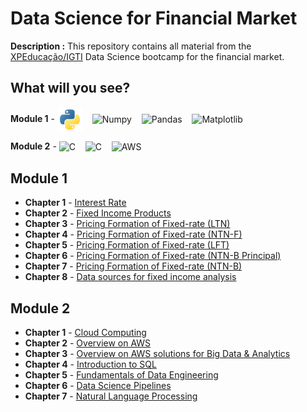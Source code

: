 # Data Science for Financial Market

**Description :**  This repository contains all material from the [XPEducação/IGTI](https://www.xpeducacao.com.br/?gclid=Cj0KCQiA1NebBhDDARIsAANiDD1WIaTpmiyHNkONFi-iRuI0cMiUDIY3wIhTCGMmv3BO3wukg9tOcdEaAhagEALw_wcB) Data Science bootcamp for the financial market. 

<!-- <img src="./logo_dsfm.svg" alt="drawing" width="300" class="center"/> -->

## What will you see?

**Module 1** - <img align="center" alt="Python" height="40" width="40" src="https://raw.githubusercontent.com/devicons/devicon/master/icons/python/python-original.svg"> &nbsp;&nbsp; <img align="center" alt="Numpy" height="40" width="40" src="https://seeklogo.com/images/N/numpy-logo-479C24EC79-seeklogo.com.png"> &nbsp;&nbsp;
 <img align="center" alt="Pandas" height="40" width="40" src="https://upload.wikimedia.org/wikipedia/commons/thumb/2/22/Pandas_mark.svg/1200px-Pandas_mark.svg.png">
&nbsp;&nbsp; <img align="center" alt="Matplotlib" height="40" width="40" src="https://w7.pngwing.com/pngs/215/492/png-transparent-matplotlib-python-computer-software-introduction-to-algorithms-angle-symmetry-plot.png"> 

**Module 2** - <img align="center" alt="C" height="40" width="40" src="https://symbols.getvecta.com/stencil_28/61_sql-database-generic.90b41636a8.svg"> &nbsp;&nbsp; 
<img align="center" alt="C" height="40" width="48" src="https://upload.wikimedia.org/wikipedia/commons/thumb/0/05/Scikit_learn_logo_small.svg/260px-Scikit_learn_logo_small.svg.png"> &nbsp;&nbsp; <img align="center" alt="AWS" height="40" width="48" src="https://upload.wikimedia.org/wikipedia/commons/thumb/5/5c/AWS_Simple_Icons_AWS_Cloud.svg/768px-AWS_Simple_Icons_AWS_Cloud.svg.png?20191001220601">


## **Module 1**
- **Chapter 1** - [Interest Rate](./Module_1/Interest_Rate/)
- **Chapter 2** - [Fixed Income Products](./Module_1/Fixed_Income_Products/)
- **Chapter 3** - [Pricing Formation of Fixed-rate (LTN)](./Module_1/Pricing_formation_of_fixed-rate_LTN/)
- **Chapter 4** - [Pricing Formation of Fixed-rate (NTN-F)](./Module_1/Pricing_formation_of_fixed-rate_LTN/)
- **Chapter 5** - [Pricing Formation of Fixed-rate (LFT)](./Module_1/Pricing_formation_of_fixed-rate_LTN/)
- **Chapter 6** - [Pricing Formation of Fixed-rate (NTN-B Principal)](./Module_1/Pricing_formation_of_fixed-rate_LTN/)
- **Chapter 7** - [Pricing Formation of Fixed-rate (NTN-B)](./Module_1/Pricing_formation_of_fixed-rate_LTN/)
- **Chapter 8** - [Data sources for fixed income analysis](./Module_1/Pricing_formation_of_fixed-rate_LTN/)

## **Module 2**
- **Chapter 1** - [Cloud Computing](./Module_2/)
- **Chapter 2** - [Overview on AWS](./Module_2/)
- **Chapter 3** - [Overview on AWS solutions for Big Data & Analytics](./Module_2/)
- **Chapter 4** - [Introduction to SQL](./Module_2/)
- **Chapter 5** - [Fundamentals of Data Engineering ](./Module_2/)
- **Chapter 6** - [Data Science Pipelines](./Module_2/)
- **Chapter 7** - [Natural Language Processing](./Module_2/)